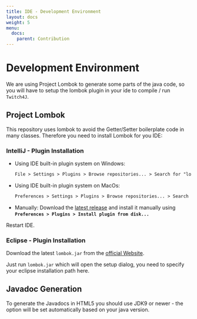 ```yaml
---
title: IDE - Development Environment
layout: docs
weight: 5
menu: 
  docs:
    parent: Contribution
---
```


# Development Environment

We are using Project Lombok to generate some parts of the java code, so you will have to setup the lombok plugin in your ide to compile / run `Twitch4J`.

## Project Lombok
This repository uses lombok to avoid the Getter/Setter boilerplate code in many classes.
Therefore you need to install Lombok for you IDE:

### IntelliJ - Plugin Installation

- Using IDE built-in plugin system on Windows:
  ```txt
  File > Settings > Plugins > Browse repositories... > Search for "lombok" > Install Plugin
  ```
- Using IDE built-in plugin system on MacOs:
  ```txt
  Preferences > Settings > Plugins > Browse repositories... > Search for "lombok" > Install Plugin
  ```
- Manually:
  Download the [latest release](https://github.com/mplushnikov/lombok-intellij-plugin/releases/latest) and install it manually using **`Preferences > Plugins > Install plugin from disk...`**

Restart IDE.

### Eclipse - Plugin Installation

Download the latest `lombok.jar` from the [official Website](https://projectlombok.org/download.html).

Just run `lombok.jar` which will open the setup dialog, you need to specify your eclipse installation path here.

## Javadoc Generation

To generate the Javadocs in HTML5 you should use JDK9 or newer - the option will be set automatically based on your java version.

